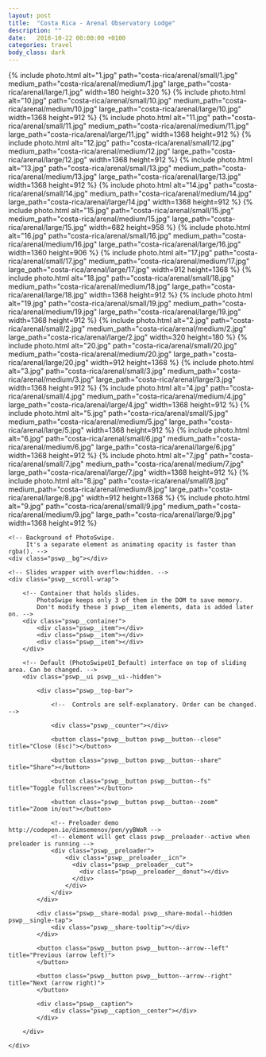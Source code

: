 ```yaml
---
layout: post
title:  "Costa Rica - Arenal Observatory Lodge"
description: ""
date:   2018-10-22 00:00:00 +0100
categories: travel
body_class: dark
---
```


<div class="my-gallery" itemscope itemtype="http://schema.org/ImageGallery">

{% include photo.html alt="1.jpg" path="costa-rica/arenal/small/1.jpg" medium_path="costa-rica/arenal/medium/1.jpg" large_path="costa-rica/arenal/large/1.jpg" width=180 height=320 %}
{% include photo.html alt="10.jpg" path="costa-rica/arenal/small/10.jpg" medium_path="costa-rica/arenal/medium/10.jpg" large_path="costa-rica/arenal/large/10.jpg" width=1368 height=912 %}
{% include photo.html alt="11.jpg" path="costa-rica/arenal/small/11.jpg" medium_path="costa-rica/arenal/medium/11.jpg" large_path="costa-rica/arenal/large/11.jpg" width=1368 height=912 %}
{% include photo.html alt="12.jpg" path="costa-rica/arenal/small/12.jpg" medium_path="costa-rica/arenal/medium/12.jpg" large_path="costa-rica/arenal/large/12.jpg" width=1368 height=912 %}
{% include photo.html alt="13.jpg" path="costa-rica/arenal/small/13.jpg" medium_path="costa-rica/arenal/medium/13.jpg" large_path="costa-rica/arenal/large/13.jpg" width=1368 height=912 %}
{% include photo.html alt="14.jpg" path="costa-rica/arenal/small/14.jpg" medium_path="costa-rica/arenal/medium/14.jpg" large_path="costa-rica/arenal/large/14.jpg" width=1368 height=912 %}
{% include photo.html alt="15.jpg" path="costa-rica/arenal/small/15.jpg" medium_path="costa-rica/arenal/medium/15.jpg" large_path="costa-rica/arenal/large/15.jpg" width=682 height=958 %}
{% include photo.html alt="16.jpg" path="costa-rica/arenal/small/16.jpg" medium_path="costa-rica/arenal/medium/16.jpg" large_path="costa-rica/arenal/large/16.jpg" width=1360 height=906 %}
{% include photo.html alt="17.jpg" path="costa-rica/arenal/small/17.jpg" medium_path="costa-rica/arenal/medium/17.jpg" large_path="costa-rica/arenal/large/17.jpg" width=912 height=1368 %}
{% include photo.html alt="18.jpg" path="costa-rica/arenal/small/18.jpg" medium_path="costa-rica/arenal/medium/18.jpg" large_path="costa-rica/arenal/large/18.jpg" width=1368 height=912 %}
{% include photo.html alt="19.jpg" path="costa-rica/arenal/small/19.jpg" medium_path="costa-rica/arenal/medium/19.jpg" large_path="costa-rica/arenal/large/19.jpg" width=1368 height=912 %}
{% include photo.html alt="2.jpg" path="costa-rica/arenal/small/2.jpg" medium_path="costa-rica/arenal/medium/2.jpg" large_path="costa-rica/arenal/large/2.jpg" width=320 height=180 %}
{% include photo.html alt="20.jpg" path="costa-rica/arenal/small/20.jpg" medium_path="costa-rica/arenal/medium/20.jpg" large_path="costa-rica/arenal/large/20.jpg" width=912 height=1368 %}
{% include photo.html alt="3.jpg" path="costa-rica/arenal/small/3.jpg" medium_path="costa-rica/arenal/medium/3.jpg" large_path="costa-rica/arenal/large/3.jpg" width=1368 height=912 %}
{% include photo.html alt="4.jpg" path="costa-rica/arenal/small/4.jpg" medium_path="costa-rica/arenal/medium/4.jpg" large_path="costa-rica/arenal/large/4.jpg" width=1368 height=912 %}
{% include photo.html alt="5.jpg" path="costa-rica/arenal/small/5.jpg" medium_path="costa-rica/arenal/medium/5.jpg" large_path="costa-rica/arenal/large/5.jpg" width=1368 height=912 %}
{% include photo.html alt="6.jpg" path="costa-rica/arenal/small/6.jpg" medium_path="costa-rica/arenal/medium/6.jpg" large_path="costa-rica/arenal/large/6.jpg" width=1368 height=912 %}
{% include photo.html alt="7.jpg" path="costa-rica/arenal/small/7.jpg" medium_path="costa-rica/arenal/medium/7.jpg" large_path="costa-rica/arenal/large/7.jpg" width=1368 height=912 %}
{% include photo.html alt="8.jpg" path="costa-rica/arenal/small/8.jpg" medium_path="costa-rica/arenal/medium/8.jpg" large_path="costa-rica/arenal/large/8.jpg" width=912 height=1368 %}
{% include photo.html alt="9.jpg" path="costa-rica/arenal/small/9.jpg" medium_path="costa-rica/arenal/medium/9.jpg" large_path="costa-rica/arenal/large/9.jpg" width=1368 height=912 %}
</div>

<!-- Root element of PhotoSwipe. Must have class pswp. -->
<div class="pswp" tabindex="-1" role="dialog" aria-hidden="true">

    <!-- Background of PhotoSwipe.
         It's a separate element as animating opacity is faster than rgba(). -->
    <div class="pswp__bg"></div>

    <!-- Slides wrapper with overflow:hidden. -->
    <div class="pswp__scroll-wrap">

        <!-- Container that holds slides.
            PhotoSwipe keeps only 3 of them in the DOM to save memory.
            Don't modify these 3 pswp__item elements, data is added later on. -->
        <div class="pswp__container">
            <div class="pswp__item"></div>
            <div class="pswp__item"></div>
            <div class="pswp__item"></div>
        </div>

        <!-- Default (PhotoSwipeUI_Default) interface on top of sliding area. Can be changed. -->
        <div class="pswp__ui pswp__ui--hidden">

            <div class="pswp__top-bar">

                <!--  Controls are self-explanatory. Order can be changed. -->

                <div class="pswp__counter"></div>

                <button class="pswp__button pswp__button--close" title="Close (Esc)"></button>

                <button class="pswp__button pswp__button--share" title="Share"></button>

                <button class="pswp__button pswp__button--fs" title="Toggle fullscreen"></button>

                <button class="pswp__button pswp__button--zoom" title="Zoom in/out"></button>

                <!-- Preloader demo http://codepen.io/dimsemenov/pen/yyBWoR -->
                <!-- element will get class pswp__preloader--active when preloader is running -->
                <div class="pswp__preloader">
                    <div class="pswp__preloader__icn">
                      <div class="pswp__preloader__cut">
                        <div class="pswp__preloader__donut"></div>
                      </div>
                    </div>
                </div>
            </div>

            <div class="pswp__share-modal pswp__share-modal--hidden pswp__single-tap">
                <div class="pswp__share-tooltip"></div>
            </div>

            <button class="pswp__button pswp__button--arrow--left" title="Previous (arrow left)">
            </button>

            <button class="pswp__button pswp__button--arrow--right" title="Next (arrow right)">
            </button>

            <div class="pswp__caption">
                <div class="pswp__caption__center"></div>
            </div>

        </div>

    </div>

</div>


<!-- Core CSS file -->
<link rel="stylesheet" href="/assets/photoswipe-4.1.2/photoswipe.css">

<!-- Skin CSS file (styling of UI - buttons, caption, etc.)
     In the folder of skin CSS file there are also:
     - .png and .svg icons sprite,
     - preloader.gif (for browsers that do not support CSS animations) -->
<link rel="stylesheet" href="/assets/photoswipe-4.1.2/default-skin/default-skin.css">

<!-- Core JS file -->
<script src="/assets/photoswipe-4.1.2/photoswipe.min.js"></script>

<!-- UI JS file -->
<script src="/assets/photoswipe-4.1.2/photoswipe-ui-default.min.js"></script>

<script type="text/javascript">
var initPhotoSwipeFromDOM = function(gallerySelector) {

    // parse slide data (url, title, size ...) from DOM elements 
    // (children of gallerySelector)
    var parseThumbnailElements = function(el) {
        var thumbElements = el.childNodes,
            numNodes = thumbElements.length,
            items = [],
            figureEl,
            linkEl,
            size,
            item;

        for(var i = 0; i < numNodes; i++) {

            figureEl = thumbElements[i]; // <figure> element

            // include only element nodes 
            if(figureEl.nodeType !== 1) {
                continue;
            }

            linkEl = figureEl.children[0]; // <a> element

            size = linkEl.getAttribute('data-size').split('x');

            // create slide object
            item = {
                src: linkEl.getAttribute('href'),
                w: parseInt(size[0], 10),
                h: parseInt(size[1], 10)
            };



            if(figureEl.children.length > 1) {
                // <figcaption> content
                item.title = figureEl.children[1].innerHTML; 
            }

            if(linkEl.children.length > 0) {
                // <img> thumbnail element, retrieving thumbnail url
                item.msrc = linkEl.children[0].getAttribute('src');
            } 

            item.el = figureEl; // save link to element for getThumbBoundsFn
            items.push(item);
        }

        return items;
    };

    // find nearest parent element
    var closest = function closest(el, fn) {
        return el && ( fn(el) ? el : closest(el.parentNode, fn) );
    };

    // triggers when user clicks on thumbnail
    var onThumbnailsClick = function(e) {
        e = e || window.event;
        e.preventDefault ? e.preventDefault() : e.returnValue = false;

        var eTarget = e.target || e.srcElement;

        // find root element of slide
        var clickedListItem = closest(eTarget, function(el) {
            return (el.tagName && el.tagName.toUpperCase() === 'FIGURE');
        });

        if(!clickedListItem) {
            return;
        }

        // find index of clicked item by looping through all child nodes
        // alternatively, you may define index via data- attribute
        var clickedGallery = clickedListItem.parentNode,
            childNodes = clickedListItem.parentNode.childNodes,
            numChildNodes = childNodes.length,
            nodeIndex = 0,
            index;

        for (var i = 0; i < numChildNodes; i++) {
            if(childNodes[i].nodeType !== 1) { 
                continue; 
            }

            if(childNodes[i] === clickedListItem) {
                index = nodeIndex;
                break;
            }
            nodeIndex++;
        }



        if(index >= 0) {
            // open PhotoSwipe if valid index found
            openPhotoSwipe( index, clickedGallery );
        }
        return false;
    };

    // parse picture index and gallery index from URL (#&pid=1&gid=2)
    var photoswipeParseHash = function() {
        var hash = window.location.hash.substring(1),
        params = {};

        if(hash.length < 5) {
            return params;
        }

        var vars = hash.split('&');
        for (var i = 0; i < vars.length; i++) {
            if(!vars[i]) {
                continue;
            }
            var pair = vars[i].split('=');  
            if(pair.length < 2) {
                continue;
            }           
            params[pair[0]] = pair[1];
        }

        if(params.gid) {
            params.gid = parseInt(params.gid, 10);
        }

        return params;
    };

    var openPhotoSwipe = function(index, galleryElement, disableAnimation, fromURL) {
        var pswpElement = document.querySelectorAll('.pswp')[0],
            gallery,
            options,
            items;

        items = parseThumbnailElements(galleryElement);

        // define options (if needed)
        options = {

            // define gallery index (for URL)
            galleryUID: galleryElement.getAttribute('data-pswp-uid'),

            getThumbBoundsFn: function(index) {
                // See Options -> getThumbBoundsFn section of documentation for more info
                var thumbnail = items[index].el.getElementsByTagName('img')[0], // find thumbnail
                    pageYScroll = window.pageYOffset || document.documentElement.scrollTop,
                    rect = thumbnail.getBoundingClientRect(); 

                return {x:rect.left, y:rect.top + pageYScroll, w:rect.width};
            }

        };

        // PhotoSwipe opened from URL
        if(fromURL) {
            if(options.galleryPIDs) {
                // parse real index when custom PIDs are used 
                // http://photoswipe.com/documentation/faq.html#custom-pid-in-url
                for(var j = 0; j < items.length; j++) {
                    if(items[j].pid == index) {
                        options.index = j;
                        break;
                    }
                }
            } else {
                // in URL indexes start from 1
                options.index = parseInt(index, 10) - 1;
            }
        } else {
            options.index = parseInt(index, 10);
        }

        // exit if index not found
        if( isNaN(options.index) ) {
            return;
        }

        if(disableAnimation) {
            options.showAnimationDuration = 0;
        }

        // Pass data to PhotoSwipe and initialize it
        gallery = new PhotoSwipe( pswpElement, PhotoSwipeUI_Default, items, options);
        gallery.init();
    };

    // loop through all gallery elements and bind events
    var galleryElements = document.querySelectorAll( gallerySelector );

    for(var i = 0, l = galleryElements.length; i < l; i++) {
        galleryElements[i].setAttribute('data-pswp-uid', i+1);
        galleryElements[i].onclick = onThumbnailsClick;
    }

    // Parse URL and open gallery if it contains #&pid=3&gid=1
    var hashData = photoswipeParseHash();
    if(hashData.pid && hashData.gid) {
        openPhotoSwipe( hashData.pid ,  galleryElements[ hashData.gid - 1 ], true, true );
    }
};

// execute above function
initPhotoSwipeFromDOM('.my-gallery');
</script>
